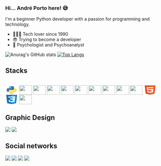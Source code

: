 ### Hi... André Porto here! 😅

I'm a beginner Python developer with a passion for programming and technology.

- 👨🏻‍💻 Tech lover since 1990
- 😎 Trying to become a developer
- 🧠 Psychologist and Psychoanalyst

![Anurag's GitHub stats](https://github-readme-stats.vercel.app/api?username=andremporto&show_icons=true&theme=material-palenight) [![Top Langs](https://github-readme-stats.vercel.app/api/top-langs/?username=andremporto&layout=compact&theme=material-palenight)](https://github.com/andremporto/github-readme-stats)

## Stacks
<div style="display: inline_block"><br>
  <img align="center" height="30" width="40" src="https://raw.githubusercontent.com/devicons/devicon/master/icons/python/python-original.svg">
  <img align="center" height="30" width="40" src="https://cdn.jsdelivr.net/gh/devicons/devicon/icons/anaconda/anaconda-original.svg">
  <img align="center" height="30" width="40" src="https://cdn.jsdelivr.net/gh/devicons/devicon/icons/jupyter/jupyter-original-wordmark.svg">
  <img align="center" height="30" width="40" src="https://cdn.jsdelivr.net/gh/devicons/devicon/icons/pandas/pandas-original.svg">
  <img align="center" height="30" width="40" src="https://cdn.jsdelivr.net/gh/devicons/devicon/icons/numpy/numpy-original.svg">
  <img align="center" height="30" width="40" src="https://cdn.jsdelivr.net/gh/devicons/devicon/icons/django/django-plain.svg">
  <img align="center" height="30" width="40" src="https://cdn.jsdelivr.net/gh/devicons/devicon/icons/selenium/selenium-original.svg">
  <img align="center" height="30" width="40" src="https://cdn.jsdelivr.net/gh/devicons/devicon/icons/sqlite/sqlite-original.svg">
  <img align="center" height="30" width="40" src="https://cdn.jsdelivr.net/gh/devicons/devicon/icons/git/git-original.svg">
  <img align="center" height="30" width="40" src="https://cdn.jsdelivr.net/gh/devicons/devicon/icons/javascript/javascript-original.svg">
  <img align="center" height="30" width="40" src="https://raw.githubusercontent.com/devicons/devicon/master/icons/html5/html5-original.svg">
  <img align="center" height="30" width="40" src="https://raw.githubusercontent.com/devicons/devicon/master/icons/css3/css3-original.svg">
  <img align="center" height="30" width="40" src="https://cdn.jsdelivr.net/gh/devicons/devicon/icons/wordpress/wordpress-plain.svg">
</div>

## Graphic Design
<div>
  <img src="https://aleen42.github.io/badges/src/photoshop.svg">
  <img src="https://aleen42.github.io/badges/src/illustrator.svg">
</div>

## Social networks
<div>
    <a href="https://www.linkedin.com/in/andremporto/" target="_blank"><img src="https://img.shields.io/badge/LinkedIn-0077B5?style=for-the-badge&logo=linkedin&logoColor=white" target="_blank"></a>
    <a href="https://www.instagram.com/andreporto.78/" target="_blank"><img src="https://img.shields.io/badge/-Instagram-%23E4405F?style=for-the-badge&logo=instagram&logoColor=white" target="_blank"></a>
  <a href="https://www.youtube.com/@AndrePorto" target="_blank"><img src="https://img.shields.io/badge/YouTube-FF0000?style=for-the-badge&logo=youtube&logoColor=white" target="_blank"></a>
  <a href = "mailto:andreporto@me.com"><img src="https://img.shields.io/badge/Gmail-D14836?style=for-the-badge&logo=gmail&logoColor=white" target="_blank"></a> 
</div>


  
